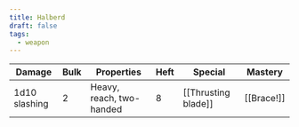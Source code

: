 ```yaml
---
title: Halberd
draft: false
tags:
  - weapon
---
```

| Damage          | Bulk | Properties                            | Heft | Special                      | Mastery              |
| --------------- | ---- | ------------------------------------- | ---- | ---------------------------- | -------------------- |
| 1d10 slashing   | 2    | Heavy, reach, two-handed              | 8    | [[Thrusting blade]]          | [[Brace!]]           |
